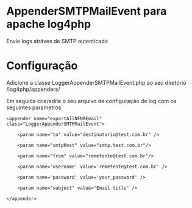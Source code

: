 AppenderSMTPMailEvent para apache log4php
=====================

  Envie logs atráves de SMTP autenticado


Configuração
====================

  Adicione a classe LoggerAppenderSMTPMailEvent.php ao seu diretório /log4php/appenders/
  
  Em seguida crie/edite o seu arquivo de configuração de log com os seguintes parametros

  	<appender name="exportAllNFNREmail" class="LoggerAppenderSMTPMailEvent">
  
		<param name="to" value="destinatario@test.com.br" />
		
		<param name="smtpHost" value="smtp.test.com.br"/>
		
		<param name="from" value="remetente@test.com.br"/>
		
		<param name='username' value='remetente@test.com.br' />
		
		<param name='password' value='your_password' />
		    
		<param name="subject" value="Email title" />
	
  	</appender>
